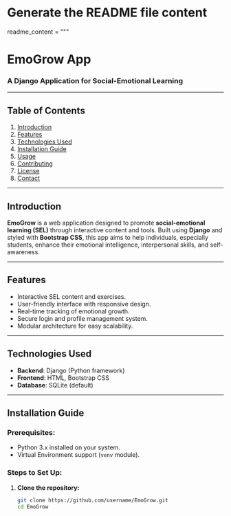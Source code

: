# Generate the README file content
readme_content = """
# **EmoGrow App**
### A Django Application for Social-Emotional Learning

---

## **Table of Contents**
1. [Introduction](#introduction)
2. [Features](#features)
3. [Technologies Used](#technologies-used)
4. [Installation Guide](#installation-guide)
5. [Usage](#usage)
6. [Contributing](#contributing)
7. [License](#license)
8. [Contact](#contact)

---

## **Introduction**
**EmoGrow** is a web application designed to promote **social-emotional learning (SEL)** through interactive content and tools. Built using **Django** and styled with **Bootstrap CSS**, this app aims to help individuals, especially students, enhance their emotional intelligence, interpersonal skills, and self-awareness.

---

## **Features**
- Interactive SEL content and exercises.
- User-friendly interface with responsive design.
- Real-time tracking of emotional growth.
- Secure login and profile management system.
- Modular architecture for easy scalability.

---

## **Technologies Used**
- **Backend**: Django (Python framework)
- **Frontend**: HTML, Bootstrap CSS
- **Database**: SQLite (default)

---

## **Installation Guide**

### Prerequisites:
- Python 3.x installed on your system.
- Virtual Environment support (`venv` module).

### Steps to Set Up:

1. **Clone the repository:**  
   ```bash
   git clone https://github.com/username/EmoGrow.git
   cd EmoGrow
